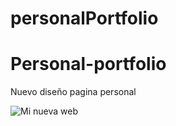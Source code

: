# personalPortfolio
# Personal-portfolio
Nuevo diseño pagina personal 


![Mi nueva web](https://github.com/yeritheboss/Personal-portfolio/blob/main/PaginaPersonal/static/assets/img/web.PNG?raw=true)
